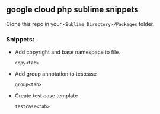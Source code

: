 ## google cloud php sublime snippets

Clone this repo in your `<Sublime Directory>/Packages` folder.

### Snippets:

* Add copyright and base namespace to file.

    ````
    copy<tab>
    ````

* Add group annotation to testcase

    ````
    group<tab>
    ````

* Create test case template

    ````
    testcase<tab>
    ````
